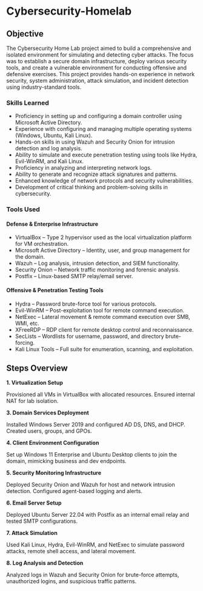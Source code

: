 # Cybersecurity-Homelab

## Objective

The Cybersecurity Home Lab project aimed to build a comprehensive and isolated environment for simulating and detecting cyber attacks. The focus was to establish a secure domain infrastructure, deploy various security tools, and create a vulnerable environment for conducting offensive and defensive exercises. This project provides hands-on experience in network security, system administration, attack simulation, and incident detection using industry-standard tools.

### Skills Learned

- Proficiency in setting up and configuring a domain controller using Microsoft Active Directory.
- Experience with configuring and managing multiple operating systems (Windows, Ubuntu, Kali Linux).
- Hands-on skills in using Wazuh and Security Onion for intrusion detection and log analysis.
- Ability to simulate and execute penetration testing using tools like Hydra, Evil-WinRM, and Kali Linux.
- Proficiency in analyzing and interpreting network logs.
- Ability to generate and recognize attack signatures and patterns.
- Enhanced knowledge of network protocols and security vulnerabilities.
- Development of critical thinking and problem-solving skills in cybersecurity.

### Tools Used
#### Defense & Enterprise Infrastructure
- VirtualBox – Type 2 hypervisor used as the local virtualization platform for VM orchestration.
- Microsoft Active Directory – Identity, user, and group management for the domain.
- Wazuh – Log analysis, intrusion detection, and SIEM functionality.
- Security Onion – Network traffic monitoring and forensic analysis.
- Postfix – Linux-based SMTP relay/email server.

#### Offensive & Penetration Testing Tools
- Hydra – Password brute-force tool for various protocols.
- Evil-WinRM – Post-exploitation tool for remote command execution.
- NetExec – Lateral movement & remote command execution over SMB, WMI, etc.
- XFreeRDP – RDP client for remote desktop control and reconnaissance.
- SecLists – Wordlists for username, password, and directory brute-forcing.
- Kali Linux Tools – Full suite for enumeration, scanning, and exploitation.
  
## Steps Overview

**1. Virtualization Setup**   

Provisioned all VMs in VirtualBox with allocated resources. Ensured internal NAT for lab isolation.

**3. Domain Services Deployment**   

Installed Windows Server 2019 and configured AD DS, DNS, and DHCP. Created users, groups, and GPOs.

**4. Client Environment Configuration**

Set up Windows 11 Enterprise and Ubuntu Desktop clients to join the domain, mimicking business and dev endpoints.

**5. Security Monitoring Infrastructure**

Deployed Security Onion and Wazuh for host and network intrusion detection. Configured agent-based logging and alerts.

**6. Email Server Setup**

Deployed Ubuntu Server 22.04 with Postfix as an internal email relay and tested SMTP configurations.

**7. Attack Simulation**

Used Kali Linux, Hydra, Evil-WinRM, and NetExec to simulate password attacks, remote shell access, and lateral movement.

**8. Log Analysis and Detection**

Analyzed logs in Wazuh and Security Onion for brute-force attempts, unauthorized logins, and suspicious traffic patterns.
